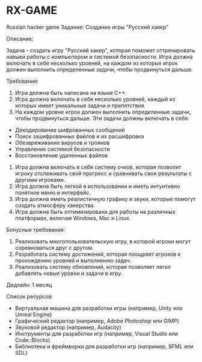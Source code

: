 # RX-GAME
Russian hacker game
Задание: Создание игры "Русский хакер"

Описание:

Задача - создать игру "Русский хакер", которая поможет оттренировать навыки работы с компьютером и системой безопасности. Игра должна включать в себя несколько уровней, на каждом из которых игрок должен выполнить определенные задачи, чтобы продвинуться дальше.

Требования:

1. Игра должна быть написана на языке C++.
2. Игра должна включать в себя несколько уровней, каждый из которых имеет уникальные задачи и препятствия.
3. На каждом уровне игрок должен выполнить определенные задачи, чтобы продвинуться дальше. Эти задачи должны включать в себя:
* Декодирование шифрованных сообщений
* Поиск зашифрованных файлов и их расшифровка
* Обезвреживание вирусов и троянов
* Управление системой безопасности
* Восстановление удаленных файлов
1. Игра должна включать в себя систему очков, которая позволит игроку отслеживать свой прогресс и сравнивать свои результаты с другими игроками.
2. Игра должна быть легкой в использовании и иметь интуитивно понятное меню и интерфейс.
3. Игра должна иметь реалистичную графику и звуки, которые помогут создать атмосферу хакерства.
4. Игра должна быть оптимизирована для работы на различных платформах, включая Windows, Mac и Linux.

Бонусные требования:

1. Реализовать многопользовательскую игру, в которой игроки могут соревноваться друг с другом.
2. Разработать систему достижений, которая поощряет игроков к прохождению уровней и выполнению задач.
3. Реализовать систему обновлений, которая позволяет легко добавлять новые уровни и задачи в игру.

Дедлайн: 1 месяц

 
Список ресурсов:

* Виртуальная машина для разработки игры (например, Unity или Unreal Engine)
* Графический редактор (например, Adobe Photoshop или GIMP)
* Звуковой редактор (например, Audacity)
* Инструменты для разработки игр (например, Visual Studio или Code::Blocks)
* Библиотеки и фреймворки для разработки игр (например, SFML или SDL)

 
